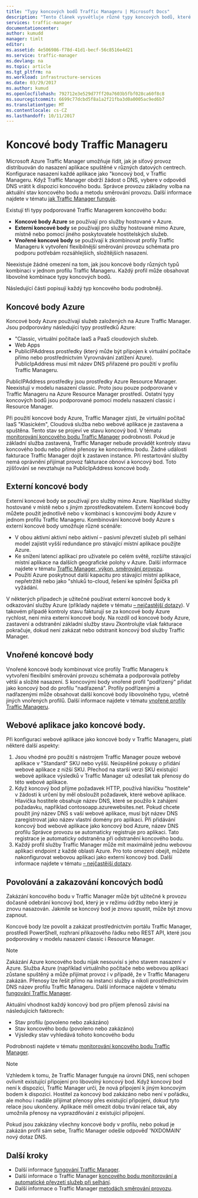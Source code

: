 ```yaml
---
title: "Typy koncových bodů Traffic Manageru | Microsoft Docs"
description: "Tento článek vysvětluje různé typy koncových bodů, které lze použít s Azure Traffic Manager"
services: traffic-manager
documentationcenter: 
author: kumudd
manager: timlt
editor: 
ms.assetid: 4e506986-f78d-41d1-becf-56c8516e4d21
ms.service: traffic-manager
ms.devlang: na
ms.topic: article
ms.tgt_pltfrm: na
ms.workload: infrastructure-services
ms.date: 03/29/2017
ms.author: kumud
ms.openlocfilehash: 792712e3e529d77ff20a7603b5fbf028ca60f8c8
ms.sourcegitcommit: 6699c77dcbd5f8a1a2f21fba3d0a0005ac9ed6b7
ms.translationtype: MT
ms.contentlocale: cs-CZ
ms.lasthandoff: 10/11/2017
---
```

# <a name="traffic-manager-endpoints"></a>Koncové body Traffic Manageru
Microsoft Azure Traffic Manager umožňuje řídit, jak je síťový provoz distribuován do nasazení aplikace spuštěné v různých datových centrech. Konfigurace nasazení každé aplikace jako "koncový bod, v Traffic Manageru. Když Traffic Manager obdrží žádost o DNS, vybere v odpovědi DNS vrátit k dispozici koncového bodu. Správce provozu základny volba na aktuální stav koncového bodu a metodu směrování provozu. Další informace najdete v tématu [jak Traffic Manager funguje](traffic-manager-how-traffic-manager-works.md).

Existují tři typy podporované Traffic Managerem koncového bodu:
* **Koncové body Azure** se používají pro služby hostované v Azure.
* **Externí koncové body** se používají pro služby hostované mimo Azure, místně nebo pomocí jiného poskytovatele hostitelských služeb.
* **Vnořené koncové body** se používají k zkombinovat profily Traffic Manageru k vytvoření flexibilnější směrování provozu schémata pro podporu potřebám rozsáhlejších, složitějších nasazení.

Neexistuje žádné omezení na tom, jak jsou koncové body různých typů kombinaci v jednom profilu Traffic Manageru. Každý profil může obsahovat libovolné kombinace typy koncových bodů.

Následující části popisují každý typ koncového bodu podrobněji.

## <a name="azure-endpoints"></a>Koncové body Azure

Koncové body Azure používají služeb založených na Azure Traffic Manager. Jsou podporovány následující typy prostředků Azure:

* "Classic, virtuální počítače IaaS a PaaS cloudových služeb.
* Web Apps
* PublicIPAddress prostředky (který může být připojen k virtuální počítače přímo nebo prostřednictvím Vyrovnávání zatížení Azure). PublicIpAddress musí mít název DNS přiřazené pro použití v profilu Traffic Manageru.

PublicIPAddress prostředky jsou prostředky Azure Resource Manager. Neexistují v modelu nasazení classic. Proto jsou pouze podporované v Traffic Manageru na Azure Resource Manager prostředí. Ostatní typy koncových bodů jsou podporované pomocí modelu nasazení classic i Resource Manager.

Při použití koncové body Azure, Traffic Manager zjistí, že virtuální počítač IaaS "Klasickém", Cloudová služba nebo webové aplikace je zastavena a spuštěna. Tento stav se projeví ve stavu koncový bod. V tématu [monitorování koncového bodu Traffic Manager](traffic-manager-monitoring.md#endpoint-and-profile-status) podrobnosti. Pokud je základní služba zastavená, Traffic Manager nebude provádět kontroly stavu koncového bodu nebo přímé přenosy ke koncovému bodu. Žádné události fakturace Traffic Manager dojít k zastaven instance. Při restartování služby nemá oprávnění přijímat provoz fakturace obnoví a koncový bod. Toto zjišťování se nevztahuje na PublicIpAddress koncové body.

## <a name="external-endpoints"></a>Externí koncové body

Externí koncové body se používají pro služby mimo Azure. Například služby hostované v místě nebo s jiným zprostředkovatelem. Externí koncové body můžete použít jednotlivě nebo v kombinaci s koncovými body Azure v jednom profilu Traffic Manageru. Kombinování koncové body Azure s externí koncové body umožňuje různé scénáře:

* V obou aktivní aktivní nebo aktivní – pasivní převzetí služeb při selhání model zajistit vyšší redundance pro stávající místní aplikace použijte Azure.
* Ke snížení latencí aplikací pro uživatele po celém světě, rozšiřte stávající místní aplikace na dalších geografické polohy v Azure. Další informace najdete v tématu [Traffic Manager, výkon, směrování provozu](traffic-manager-routing-methods.md#performance).
* Použití Azure poskytnout další kapacitu pro stávající místní aplikace, nepřetržitě nebo jako "shluků to-cloud, řešení ke splnění Špička při vyžádání.

V některých případech je užitečné používat externí koncové body k odkazování služby Azure (příklady najdete v tématu [– nejčastější dotazy](traffic-manager-faqs.md#traffic-manager-endpoints)). V takovém případě kontroly stavu fakturují se za koncové body Azure rychlost, není míra externí koncové body. Na rozdíl od koncové body Azure, zastavení a odstranění základní služby stavu Zkontrolujte však fakturace pokračuje, dokud není zakázat nebo odstranit koncový bod služby Traffic Manager.

## <a name="nested-endpoints"></a>Vnořené koncové body

Vnořené koncové body kombinovat více profily Traffic Manageru k vytvoření flexibilní směrování provozu schémata a podporovala potřeby větší a složité nasazení. S koncovými body vnořené profil "podřízený" přidat jako koncový bod do profilu "nadřazená". Profily podřízenými a nadřazenými může obsahovat další koncové body libovolného typu, včetně jiných vnořených profilů. Další informace najdete v tématu [vnořené profily Traffic Manageru](traffic-manager-nested-profiles.md).

## <a name="web-apps-as-endpoints"></a>Webové aplikace jako koncové body.

Při konfiguraci webové aplikace jako koncové body v Traffic Manageru, platí některé další aspekty:

1. Jsou vhodné pro použití s nástrojem Traffic Manager pouze webové aplikace v "Standard" SKU nebo vyšší. Neúspěšné pokusy o přidání webové aplikace z nižší SKU. Přechod na starší verzi SKU existující webové aplikace výsledků v Traffic Manager už odesílat tak přenosy do této webové aplikace.
2. Když koncový bod přijme požadavek HTTP, používá hlavičku "hostitele" v žádosti k určení by měl obsloužit požadavek, které webové aplikace. Hlavička hostitele obsahuje název DNS, které se použilo k zahájení požadavku, například contosoapp.azurewebsites.net. Pokud chcete použít jiný název DNS s vaší webové aplikace, musí být název DNS zaregistrovat jako název vlastní domény pro aplikaci. Při přidávání koncový bod webové aplikace jako koncový bod Azure, název DNS profilu Správce provozu se automaticky registruje pro aplikaci. Tato registrace je automaticky odstraněna při odstranění koncového bodu.
3. Každý profil služby Traffic Manager může mít maximálně jednu webovou aplikaci endpoint z každé oblasti Azure. Pro toto omezení obejít, můžete nakonfigurovat webovou aplikaci jako externí koncový bod. Další informace najdete v tématu [– nejčastější dotazy](traffic-manager-faqs.md#traffic-manager-endpoints).

## <a name="enabling-and-disabling-endpoints"></a>Povolování a zakazování koncových bodů

Zakázání koncového bodu v Traffic Manager může být užitečné k provozu dočasně odebrání koncový bod, který je v režimu údržby nebo který je znovu nasazován. Jakmile se koncový bod je znovu spustit, může být znovu zapnout.

Koncové body lze povolit a zakázat prostřednictvím portálu Traffic Manager, prostředí PowerShell, rozhraní příkazového řádku nebo REST API, které jsou podporovány v modelu nasazení classic i Resource Manager.

> [!NOTE]
> Zakázání Azure koncového bodu nijak nesouvisí s jeho stavem nasazení v Azure. Služba Azure (například virtuálního počítače nebo webovou aplikaci zůstane spuštěný a může přijímat provoz i v případě, že v Traffic Manageru zakázán. Přenosy lze řešit přímo na instanci služby a nikoli prostřednictvím DNS název profilu Traffic Manageru. Další informace najdete v tématu [fungování Traffic Manager](traffic-manager-how-traffic-manager-works.md).

Aktuální vhodnost každý koncový bod pro příjem přenosů závisí na následujících faktorech:

* Stav profilu (povoleno nebo zakázáno)
* Stav koncového bodu (povoleno nebo zakázáno)
* Výsledky stav vyhledává tohoto koncového bodu

Podrobnosti najdete v tématu [monitorování koncového bodu Traffic Manager](traffic-manager-monitoring.md#endpoint-and-profile-status).

> [!NOTE]
> Vzhledem k tomu, že Traffic Manager funguje na úrovni DNS, není schopen ovlivnit existující připojení pro libovolný koncový bod. Když koncový bod není k dispozici, Traffic Manager určí, že nová připojení k jiným koncovým bodem k dispozici. Hostitel za koncový bod zakázáno nebo není v pořádku, ale mohou i nadále přijímat přenosy přes existující připojení, dokud tyto relace jsou ukončeny. Aplikace měli omezit dobu trvání relace tak, aby umožnila přenosy na vyprazdňování z existující připojení.

Pokud jsou zakázány všechny koncové body v profilu, nebo pokud je zakázán profil sám sebe, Traffic Manager odešle odpověď 'NXDOMAIN' nový dotaz DNS.


## <a name="next-steps"></a>Další kroky

* Další informace [fungování Traffic Manager](traffic-manager-how-traffic-manager-works.md).
* Další informace o Traffic Manager [koncového bodu monitorování a automatické převzetí služeb při selhání](traffic-manager-monitoring.md).
* Další informace o Traffic Manager [metodách směrování provozu](traffic-manager-routing-methods.md).
